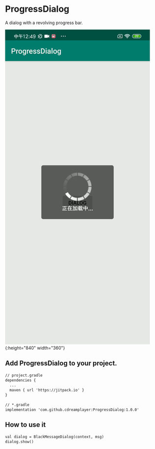 # ProgressDialog
A dialog with a revolving progress bar.

![GIF](https://github.com/cdreamplayer/ProgressDialog/blob/master/show/show.gif){:height="840" width="360"}

## Add ProgressDialog to your project.
    
    // project.gradle
    dependencies {
      ...
      maven { url 'https://jitpack.io' }
    }

    // *.gradle
    implementation 'com.github.cdreamplayer:ProgressDialog:1.0.0'

## How to use it 

    val dialog = BlackMessageDialog(context, msg)
    dialog.show()
